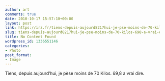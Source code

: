 ```yaml
---
author: art
comments: true
date: 2010-10-17 15:57:10+00:00
layout: post
link: https://irz.fr/tiens-depuis-aujourd8217hui-je-pse-moins-de-70-kilos-698-a-vrai-dire/
slug: tiens-depuis-aujourd8217hui-je-pse-moins-de-70-kilos-698-a-vrai-dire
title: No Content Found
wordpress_id: 1336551146
categories:
- Photo
post_format:
- Image
---
```


Tiens, depuis aujourd’hui, je pèse moins de 70 Kilos. 69,8 a vrai dire.
